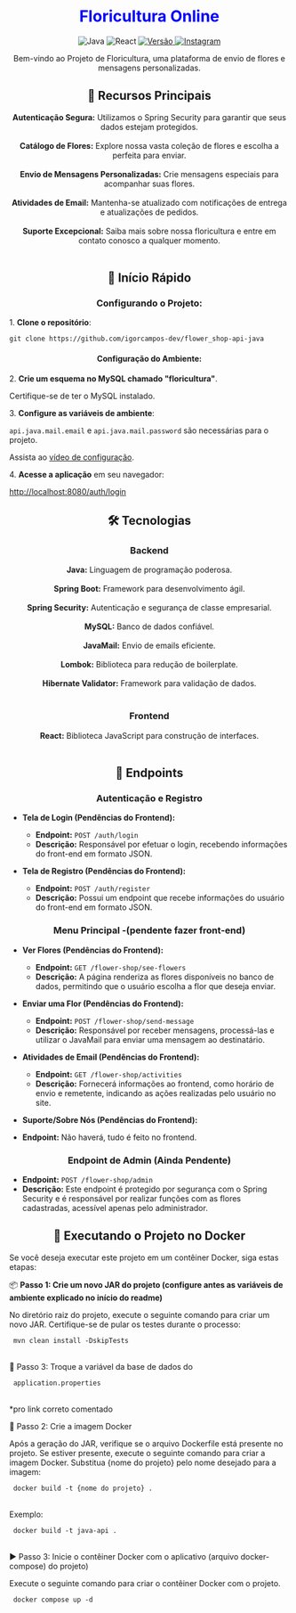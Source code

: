 <h1 align="center" style="color: blue;">
  Floricultura Online
</h1>

<div align="center">
  <img src="https://img.shields.io/badge/Linguagem-Java-red" alt="Java">
  <img src="https://img.shields.io/badge/Frontend-React-blue" alt="React">
  <a href="https://github.com/seu-usuario/seu-repositorio/releases">
    <img src="https://img.shields.io/badge/Vers%C3%A3o-1.0-blue.svg" alt="Versão">
  </a>
  <a href="https://instagram.com/igor_de_campos_">
    <img src="https://img.shields.io/badge/Instagram-igor_de_campos__-brightgreen.svg" alt="Instagram">
  </a>
</div>

<p align="center">
  Bem-vindo ao Projeto de Floricultura, uma plataforma de envio de flores e mensagens personalizadas.
</p>

<h2 align="center">🌟 Recursos Principais</h2>

<p align="center">
  <strong>Autenticação Segura:</strong> Utilizamos o Spring Security para garantir que seus dados estejam protegidos.<br><br>
  <strong>Catálogo de Flores:</strong> Explore nossa vasta coleção de flores e escolha a perfeita para enviar.<br><br>
  <strong>Envio de Mensagens Personalizadas:</strong> Crie mensagens especiais para acompanhar suas flores.<br><br>
  <strong>Atividades de Email:</strong> Mantenha-se atualizado com notificações de entrega e atualizações de pedidos.<br><br>
  <strong>Suporte Excepcional:</strong> Saiba mais sobre nossa floricultura e entre em contato conosco a qualquer momento.<br><br>
</p>

<h2 align="center">🚀 Início Rápido</h2>
<div>
  <div align="center">
    <h3>Configurando o Projeto:</h3>
  </div>

  <p>1. <strong>Clone o repositório</strong>:</p>
  <code>git clone https://github.com/igorcampos-dev/flower_shop-api-java</code>

  <div align="center">
    <h4>Configuração do Ambiente:</h4>
  </div>

  <p>2. <strong>Crie um esquema no MySQL chamado "floricultura"</strong>.</p>
  <p>Certifique-se de ter o MySQL instalado.</p>

  <p>3. <strong>Configure as variáveis de ambiente</strong>:</p>
  <p><code>api.java.mail.email</code> e <code>api.java.mail.password</code> são necessárias para o projeto.</p>
  <p>Assista ao <a href="https://www.youtube.com/watch?v=bK5j-GDhq8M&feature=youtu.be">vídeo de configuração</a>.</p>

  <p>4. <strong>Acesse a aplicação</strong> em seu navegador:</p>
  <p><a href="http://localhost:8080/auth/login">http://localhost:8080/auth/login</a></p>
</div>


<h2 align="center">🛠️ Tecnologias</h2>

<h3 align="center">Backend</h3>

<p align="center">
  <strong>Java:</strong> Linguagem de programação poderosa.<br><br>
  <strong>Spring Boot:</strong> Framework para desenvolvimento ágil.<br><br>
  <strong>Spring Security:</strong> Autenticação e segurança de classe empresarial.<br><br>
  <strong>MySQL:</strong> Banco de dados confiável.<br><br>
  <strong>JavaMail:</strong> Envio de emails eficiente.<br><br>
  <strong>Lombok:</strong> Biblioteca para redução de boilerplate.<br><br>
  <strong>Hibernate Validator:</strong> Framework para validação de dados.<br><br>
</p>

<h3 align="center">Frontend</h3>

<p align="center">
  <strong>React:</strong> Biblioteca JavaScript para construção de interfaces.<br><br>
</p>

<h2 align="center">🔗 Endpoints</h2>

<h3 align="center">Autenticação e Registro</h3>

- **Tela de Login (Pendências do Frontend):**

    - **Endpoint:** `POST /auth/login`
    - **Descrição:** Responsável por efetuar o login, recebendo informações do front-end em formato JSON.

- **Tela de Registro (Pendências do Frontend):**

    - **Endpoint:** `POST /auth/register`
    - **Descrição:** Possui um endpoint que recebe informações do usuário do front-end em formato JSON.

<h3 align="center">Menu Principal -(pendente fazer front-end)</h3>

- **Ver Flores (Pendências do Frontend):**

    - **Endpoint:** `GET /flower-shop/see-flowers`
    - **Descrição:** A página renderiza as flores disponíveis no banco de dados, permitindo que o usuário escolha a flor que deseja enviar.

- **Enviar uma Flor (Pendências do Frontend):**

    - **Endpoint:** `POST /flower-shop/send-message`
    - **Descrição:** Responsável por receber mensagens, processá-las e utilizar o JavaMail para enviar uma mensagem ao destinatário.

- **Atividades de Email (Pendências do Frontend):**

    - **Endpoint:** `GET /flower-shop/activities`
    - **Descrição:** Fornecerá informações ao frontend, como horário de envio e remetente, indicando as ações realizadas pelo usuário no site.

- **Suporte/Sobre Nós (Pendências do Frontend):**

- **Endpoint:** Não haverá, tudo é feito no frontend.

<h3 align="center">Endpoint de Admin (Ainda Pendente)</h3>

- **Endpoint:** `POST /flower-shop/admin`
- **Descrição:** Este endpoint é protegido por segurança com o Spring Security e é responsável por realizar funções com as flores cadastradas, acessível apenas pelo administrador.

<h2 align="center">🐳 Executando o Projeto no Docker</h2>

Se você deseja executar este projeto em um contêiner Docker, siga estas etapas:

📦 **Passo 1: Crie um novo JAR do projeto (configure antes as variáveis de ambiente explicado no início do readme)**

No diretório raiz do projeto, execute o seguinte comando para criar um novo JAR. Certifique-se de pular os testes durante o processo:

 <code> mvn clean install -DskipTests</code><br><br>

🐋 Passo 3: Troque a variável da base de dados do

  <code> application.properties </code><br><br> 

*pro link correto comentado

🐋 Passo 2: Crie a imagem Docker

Após a geração do JAR, verifique se o arquivo Dockerfile está presente no projeto. Se estiver presente, execute o seguinte comando para criar a imagem Docker. Substitua {nome do projeto} pelo nome desejado para a imagem:

 <code> docker build -t {nome do projeto} .</code><br><br>

Exemplo:

 <code> docker build -t java-api .</code><br><br>

▶️ Passo 3: Inicie o contêiner Docker com o aplicativo (arquivo docker-compose) do projeto)

Execute o seguinte comando para criar o contêiner Docker com o projeto.

  <code> docker compose up -d </code><br><br>

